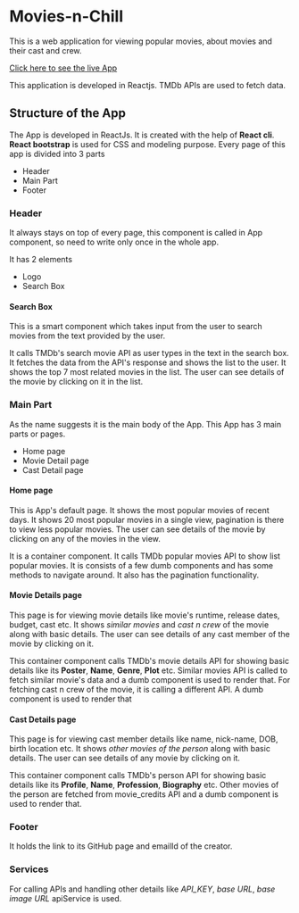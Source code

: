 # Movies-n-Chill
This is a web application for viewing popular movies, about movies and their cast and crew.

[Click here to see the live App](http://dmosyash.github.io/movies-n-chill)

This application is developed in Reactjs.
TMDb APIs are used to fetch data.

## Structure of the App

The App is developed in ReactJs. It is created with the help of **React cli**. **React bootstrap** is used for CSS and modeling purpose. Every page of this app is divided into 3 parts

- Header
- Main Part
- Footer

### Header
It always stays on top of every page, this component is called in App component, so need to write only once in the whole app.

It has 2 elements
- Logo
- Search Box

#### Search Box
This is a smart component which takes input from the user to search movies from the text provided by the user.

It calls TMDb's search movie API as user types in the text in the search box. It fetches the data from the API's response and shows the list to the user. It shows the top 7 most related movies in the list. The user can see details of the movie by clicking on it in the list.


### Main Part
As the name suggests it is the main body of the App. This App has 3 main parts or pages.

- Home page
- Movie Detail page
- Cast Detail page

#### Home page
This is App's default page. It shows the most popular movies of recent days. It shows 20 most popular movies in a single view, pagination is there to view less popular movies. The user can see details of the movie by clicking on any of the movies in the view.

It is a container component. It calls TMDb popular movies API to show list popular movies. It is consists of a few dumb components and has some methods to navigate around. It also has the pagination functionality.

#### Movie Details page
This page is for viewing movie details like movie's runtime, release dates, budget, cast etc. It shows *similar movies* and *cast n crew* of the movie along with basic details. The user can see details of any cast member of the movie by clicking on it.

This container component calls TMDb's movie details API for showing basic details like its **Poster**, **Name**, **Genre**, **Plot** etc. 
Similar movies API is called to fetch similar movie's data and a dumb component is used to render that.
For fetching cast n crew of the movie, it is calling a different API. A dumb component is used to render that

#### Cast Details page
This page is for viewing cast member details like name, nick-name, DOB, birth location etc. It shows *other movies of the person*  along with basic details. The user can see details of any movie by clicking on it.

This container component calls TMDb's person API for showing basic details like its **Profile**, **Name**, **Profession**, **Biography** etc. 
Other movies of the person are fetched from movie_credits API and a dumb component is used to render that.


### Footer
It holds the link to its GitHub page and emailId of the creator.


### Services
For calling APIs and handling other details like *API_KEY*, *base URL*, *base image URL* apiService is used.
